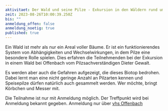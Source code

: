 ```yaml
---
aktivitaet: Der Wald und seine Pilze - Exkursion in den Wäldern rund um Offenbach
zeit: 2023-08-26T10:00:39.250Z
bis: ""
anmeldung_offen: false
anmeldung_noetig: true
published: true
---
```

Ein Wald ist mehr als nur ein Areal voller Bäume. Er ist ein funktionierendes System von Abhängigkeiten und Wechselwirkungen, in dem Pilze eine besondere Rolle spielen. Dies erfahren die Teilnehmenden bei der Exkursion in einem Wald bei Offenbach vom Pilzsachverständigen Dieter Gewalt.

Es werden aber auch die Gefahren aufgezeigt, die dieses Biotop bedrohen. Dabei lernt man eine nicht geringe Anzahl an Pilzarten kennen und Speisepilze dürfen natürlich auch gesammelt werden. Wer möchte, bringt Körbchen und Messer mit.

Die Teilnahme ist nur mit Anmeldung möglich. Der Treffpunkt wird bei Anmeldung bekannt gegeben. Anmeldung nur über [vhs Offenbach]([birgit.gruen@offenbach.de](birgit.gruen@offenbach.de))